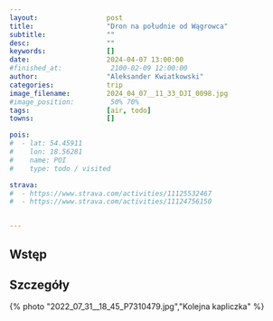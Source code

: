 ```yaml
---
layout:                 post
title:                  "Dron na południe od Wągrowca"
subtitle:               ""
desc:                   ""
keywords:               []
date:                   2024-04-07 13:00:00
#finished_at:            2100-02-09 12:00:00
author:                 "Aleksander Kwiatkowski"
categories:             trip
image_filename:         2024_04_07__11_33_DJI_0098.jpg
#image_position:         50% 70%
tags:                   [air, todo]
towns:                  []

pois:
#  - lat: 54.45911
#    lon: 18.56281
#    name: POI
#    type: todo / visited

strava:
#  - https://www.strava.com/activities/11125532467
#  - https://www.strava.com/activities/11124756150


---
```



## Wstęp

## Szczegóły

{% photo "2022_07_31__18_45_P7310479.jpg","Kolejna kapliczka" %}

